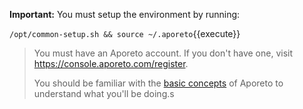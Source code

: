 <!-- do not edit outside of /common-->

**Important:** You must setup the environment by running:

`/opt/common-setup.sh && source ~/.aporeto`{{execute}}

> You must have an Aporeto account.
> If you don't have one, visit <https://console.aporeto.com/register>.
>
> You should be familiar with the [basic concepts](https://docs.console.aporeto.com)
> of Aporeto to understand what you'll be doing.s

